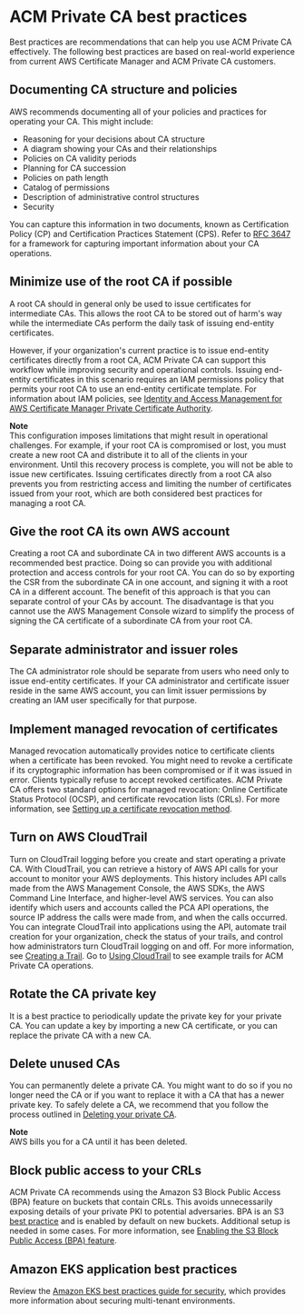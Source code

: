 # ACM Private CA best practices<a name="ca-best-practices"></a>

Best practices are recommendations that can help you use ACM Private CA effectively\. The following best practices are based on real\-world experience from current AWS Certificate Manager and ACM Private CA customers\. 

## Documenting CA structure and policies<a name="document-ca"></a>

AWS recommends documenting all of your policies and practices for operating your CA\. This might include:
+ Reasoning for your decisions about CA structure
+ A diagram showing your CAs and their relationships
+ Policies on CA validity periods
+ Planning for CA succession
+ Policies on path length
+ Catalog of permissions
+ Description of administrative control structures
+ Security

You can capture this information in two documents, known as Certification Policy \(CP\) and Certification Practices Statement \(CPS\)\. Refer to [RFC 3647](https://www.ietf.org/rfc/rfc3647.txt) for a framework for capturing important information about your CA operations\.

## Minimize use of the root CA if possible<a name="minimize-root-use"></a>

A root CA should in general only be used to issue certificates for intermediate CAs\. This allows the root CA to be stored out of harm's way while the intermediate CAs perform the daily task of issuing end\-entity certificates\.

However, if your organization's current practice is to issue end\-entity certificates directly from a root CA, ACM Private CA can support this workflow while improving security and operational controls\. Issuing end\-entity certificates in this scenario requires an IAM permissions policy that permits your root CA to use an end\-entity certificate template\. For information about IAM policies, see [Identity and Access Management for AWS Certificate Manager Private Certificate Authority](security-iam.md)\.

**Note**  
This configuration imposes limitations that might result in operational challenges\. For example, if your root CA is compromised or lost, you must create a new root CA and distribute it to all of the clients in your environment\. Until this recovery process is complete, you will not be able to issue new certificates\. Issuing certificates directly from a root CA also prevents you from restricting access and limiting the number of certificates issued from your root, which are both considered best practices for managing a root CA\. 

## Give the root CA its own AWS account<a name="isolate-root-account"></a>

Creating a root CA and subordinate CA in two different AWS accounts is a recommended best practice\. Doing so can provide you with additional protection and access controls for your root CA\. You can do so by exporting the CSR from the subordinate CA in one account, and signing it with a root CA in a different account\. The benefit of this approach is that you can separate control of your CAs by account\. The disadvantage is that you cannot use the AWS Management Console wizard to simplify the process of signing the CA certificate of a subordinate CA from your root CA\.

## Separate administrator and issuer roles<a name="role-separation"></a>

The CA administrator role should be separate from users who need only to issue end\-entity certificates\. If your CA administrator and certificate issuer reside in the same AWS account, you can limit issuer permissions by creating an IAM user specifically for that purpose\. 

## Implement managed revocation of certificates<a name="managed-revocation"></a>

Managed revocation automatically provides notice to certificate clients when a certificate has been revoked\. You might need to revoke a certificate if its cryptographic information has been compromised or if it was issued in error\. Clients typically refuse to accept revoked certificates\. ACM Private CA offers two standard options for managed revocation: Online Certificate Status Protocol \(OCSP\), and certificate revocation lists \(CRLs\)\. For more information, see [Setting up a certificate revocation method](revocation-setup.md)\.

## Turn on AWS CloudTrail<a name="use-cloudtrail"></a>

Turn on CloudTrail logging before you create and start operating a private CA\. With CloudTrail, you can retrieve a history of AWS API calls for your account to monitor your AWS deployments\. This history includes API calls made from the AWS Management Console, the AWS SDKs, the AWS Command Line Interface, and higher\-level AWS services\. You can also identify which users and accounts called the PCA API operations, the source IP address the calls were made from, and when the calls occurred\. You can integrate CloudTrail into applications using the API, automate trail creation for your organization, check the status of your trails, and control how administrators turn CloudTrail logging on and off\. For more information, see [Creating a Trail](https://docs.aws.amazon.com/awscloudtrail/latest/userguide/cloudtrail-create-and-update-a-trail.html)\. Go to [Using CloudTrail](PcaCtIntro.md) to see example trails for ACM Private CA operations\. 

## Rotate the CA private key<a name="rotate-keys"></a>

It is a best practice to periodically update the private key for your private CA\. You can update a key by importing a new CA certificate, or you can replace the private CA with a new CA\.

## Delete unused CAs<a name="delete-unused-ca"></a>

You can permanently delete a private CA\. You might want to do so if you no longer need the CA or if you want to replace it with a CA that has a newer private key\. To safely delete a CA, we recommend that you follow the process outlined in [Deleting your private CA](PCADeleteCA.md)\.

**Note**  
AWS bills you for a CA until it has been deleted\.

## Block public access to your CRLs<a name="bpa-crl"></a>

ACM Private CA recommends using the Amazon S3 Block Public Access \(BPA\) feature on buckets that contain CRLs\. This avoids unnecessarily exposing details of your private PKI to potential adversaries\. BPA is an S3 [best practice](https://docs.aws.amazon.com/AmazonS3/latest/userguide/security-best-practices.html) and is enabled by default on new buckets\. Additional setup is needed in some cases\. For more information, see [Enabling the S3 Block Public Access \(BPA\) feature](crl-planning.md#s3-bpa)\.

## Amazon EKS application best practices<a name="amazon-eks-application-best-practices"></a>

Review the [Amazon EKS best practices guide for security](https://aws.github.io/aws-eks-best-practices/security/docs/multitenancy/#kubernetes-as-a-service), which provides more information about securing multi-tenant environments\.
